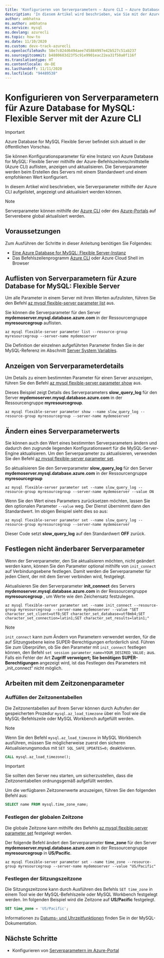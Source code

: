 ```yaml
---
title: 'Konfigurieren von Serverparametern – Azure CLI – Azure Database for MySQL: Flexible Server'
description: 'In diesem Artikel wird beschrieben, wie Sie mit der Azure CLI die Dienstparameter in Azure Database for MySQL: Flexible Server konfigurieren.'
author: ambhatna
ms.author: ambhatna
ms.service: mysql
ms.devlang: azurecli
ms.topic: how-to
ms.date: 11/10/2020
ms.custom: devx-track-azurecli
ms.openlocfilehash: 58e7c024d6494aee745884997e42b527c51ab237
ms.sourcegitcommit: b4880683d23f5c91e9901eac22ea31f50a0f116f
ms.translationtype: HT
ms.contentlocale: de-DE
ms.lasthandoff: 11/11/2020
ms.locfileid: "94489538"
---
```

# <a name="configure-server-parameters-in-azure-database-for-mysql-flexible-server-using-the-azure-cli"></a>Konfigurieren von Serverparametern für Azure Database for MySQL: Flexible Server mit der Azure CLI

> [!IMPORTANT] 
> Azure Database for MySQL Flexible Server befindet sich aktuell in der öffentlichen Vorschau.

Sie können Konfigurationsparameter für eine Instanz von Azure Database for MySQL: Flexible Server mithilfe der Azure-Befehlszeilenschnittstelle (Azure CLI) auflisten, anzeigen und aktualisieren. Die Serverparameter werden beim Erstellen des Servers mit einem Standardwert und einem empfohlenen Wert konfiguriert.  

In diesem Artikel wird beschrieben, wie Serverparameter mithilfe der Azure CLI aufgelistet, angezeigt und aktualisiert werden können.

>[!Note]
> Serverparameter können mithilfe der [Azure CLI](./how-to-configure-server-parameters-cli.md) oder des [Azure-Portals](./how-to-configure-server-parameters-portal.md) auf Serverebene global aktualisiert werden.

## <a name="prerequisites"></a>Voraussetzungen
Zum Ausführen der Schritte in dieser Anleitung benötigen Sie Folgendes:
- [Eine Azure Database for MySQL: Flexible Server-Instanz](quickstart-create-server-cli.md)
- Das Befehlszeilenprogramm [Azure CLI](/cli/azure/install-azure-cli) oder Azure Cloud Shell im Browser

## <a name="list-server-parameters-for-azure-database-for-mysql-flexible-server"></a>Auflisten von Serverparametern für Azure Database for MySQL: Flexible Server
Um alle Parameter in einem Server mit ihren Werten aufzulisten, führen Sie den Befehl [az mysql flexible-server parameter list](/cli/azure/mysql/flexible-server/parameter) aus.

Sie können die Serverparameter für den Server **mydemoserver.mysql.database.azure.com** in der Ressourcengruppe **myresourcegroup** auflisten.
```azurecli-interactive
az mysql flexible-server parameter list --resource-group myresourcegroup --server-name mydemoserver
```
Die Definition der einzelnen aufgeführten Parameter finden Sie in der MySQL-Referenz im Abschnitt [Server System Variables](https://dev.mysql.com/doc/refman/5.7/en/server-system-variables.html).

## <a name="show-server-parameter-details"></a>Anzeigen von Serverparameterdetails
Um Details zu einem bestimmten Parameter für einen Server anzuzeigen, führen Sie den Befehl [az mysql flexible-server parameter show](/cli/azure/mysql/flexible-server/parameter) aus.

Dieses Beispiel zeigt Details des Serverparameters **slow\_query\_log** für den Server **mydemoserver.mysql.database.azure.com** in der Ressourcengruppe **myresourcegroup**.
```azurecli-interactive
az mysql flexible-server parameter show --name slow_query_log --resource-group myresourcegroup --server-name mydemoserver
```
## <a name="modify-a-server-parameter-value"></a>Ändern eines Serverparameterwerts
Sie können auch den Wert eines bestimmten Serverparameters ändern und dadurch den zugrunde liegenden Konfigurationswert für die MySQL-Server-Engine aktualisieren. Um den Serverparameter zu aktualisieren, verwenden Sie den Befehl [az mysql flexible-server parameter set](/cli/azure/mysql/flexible-server/parameter). 

So aktualisieren Sie den Serverparameter **slow\_query\_log** für den Server **mydemoserver.mysql.database.azure.com** in der Ressourcengruppe **myresourcegroup**
```azurecli-interactive
az mysql flexible-server parameter set --name slow_query_log --resource-group myresourcegroup --server-name mydemoserver --value ON
```
Wenn Sie den Wert eines Parameters zurücksetzen möchten, lassen Sie den optionalen Parameter `--value` weg. Der Dienst übernimmt dann den Standardwert. Im obigen Beispiel sieht dies so aus:
```azurecli-interactive
az mysql flexible-server parameter set --name slow_query_log --resource-group myresourcegroup --server-name mydemoserver
```
Dieser Code setzt **slow\_query\_log** auf den Standardwert **OFF** zurück. 

## <a name="setting-non-modifiable-server-parameters"></a>Festlegen nicht änderbarer Serverparameter

Wenn der Serverparameter, den Sie aktualisieren möchten, nicht geändert werden kann, können Sie den Parameter optional mithilfe von `init_connect` auf Verbindungsebene festlegen. Damit werden die Serverparameter für jeden Client, der mit dem Server verbinden wird, festgelegt. 

Aktualisieren Sie den Serverparameter **init\_connect** des Servers **mydemoserver.mysql.database.azure.com** in der Ressourcengruppe **myresourcegroup** , um Werte wie den Zeichensatz festzulegen.
```azurecli-interactive
az mysql flexible-server parameter set --name init_connect --resource-group myresourcegroup --server-name mydemoserver --value "SET character_set_client=utf8;SET character_set_database=utf8mb4;SET character_set_connection=latin1;SET character_set_results=latin1;"
```
>[!Note]
> `init_connect` kann zum Ändern von Parametern verwendet werden, für die auf Sitzungsebene keine SUPER-Berechtigungen erforderlich sind. Führen Sie zum Überprüfen, ob Sie den Parameter mit `init_connect` festlegen können, den Befehl `set session parameter_name=YOUR_DESIRED_VALUE;` aus. Falls ein Fehler der Art **Zugriff verweigert; Sie benötigen SUPER-Berechtigungen** angezeigt wird, ist das Festlegen des Parameters mit „init_connect“ nicht möglich.

## <a name="working-with-the-time-zone-parameter"></a>Arbeiten mit dem Zeitzonenparameter

### <a name="populating-the-time-zone-tables"></a>Auffüllen der Zeitzonentabellen

Die Zeitzonentabellen auf Ihrem Server können durch Aufrufen der gespeicherten Prozedur `mysql.az_load_timezone` über ein Tool wie die MySQL-Befehlszeile oder MySQL Workbench aufgefüllt werden.

> [!NOTE]
> Wenn Sie den Befehl `mysql.az_load_timezone` in MySQL Workbench ausführen, müssen Sie möglicherweise zuerst den sicheren Aktualisierungsmodus mit `SET SQL_SAFE_UPDATES=0;` deaktivieren.

```sql
CALL mysql.az_load_timezone();
```

> [!IMPORTANT]
> Sie sollten den Server neu starten, um sicherzustellen, dass die Zeitzonentabellen ordnungsgemäß aufgefüllt werden.<!-- fIX me To restart the server, use the [Azure portal](howto-restart-server-portal.md) or [CLI](howto-restart-server-cli.md). -->

Um die verfügbaren Zeitzonenwerte anzuzeigen, führen Sie den folgenden Befehl aus:

```sql
SELECT name FROM mysql.time_zone_name;
```

### <a name="setting-the-global-level-time-zone"></a>Festlegen der globalen Zeitzone

Die globale Zeitzone kann mithilfe des Befehls [az mysql flexible-server parameter set](/cli/azure/mysql/flexible-server/parameter) festgelegt werden.

Der folgende Befehl ändert den Serverparameter **time\_zone** für den Server **mydemoserver.mysql.database.azure.com** in der Ressourcengruppe **myresourcegroup** in **US/Pacific**.

```azurecli-interactive
az mysql flexible-server parameter set --name time_zone --resource-group myresourcegroup --server-name mydemoserver --value "US/Pacific"
```

### <a name="setting-the-session-level-time-zone"></a>Festlegen der Sitzungszeitzone

Die Sitzungszeitzone kann durch Ausführen des Befehls `SET time_zone` in einem Tool wie der MySQL-Befehlszeile oder MySQL Workbench festgelegt werden. Im folgenden Beispiel wird die Zeitzone auf **US/Pacific** festgelegt.  

```sql
SET time_zone = 'US/Pacific';
```

Informationen zu [Datums- und Uhrzeitfunktionen](https://dev.mysql.com/doc/refman/5.7/en/date-and-time-functions.html#function_convert-tz) finden Sie in der MySQL-Dokumentation.


## <a name="next-steps"></a>Nächste Schritte

- Konfigurieren von [Serverparametern im Azure-Portal](./how-to-configure-server-parameters-portal.md)
